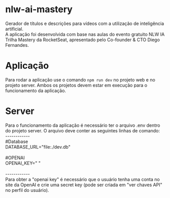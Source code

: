 # nlw-ai-mastery
Gerador de títulos e descrições para vídeos com a utilização de inteligência artificial.
<br>A aplicação foi desenvolvida com base nas aulas do evento gratuito NLW IA Trilha Mastery da RocketSeat, apresentado pelo Co-founder & CTO Diego Fernandes. 

# Aplicação
Para rodar a aplicação use o comando ```npm run dev``` no projeto web e no projeto server. Ambos os projetos devem estar em execução para o funcionamento da aplicação.

# Server
Para o funcionamento da aplicação é necessário ter o arquivo .env dentro do projeto server. O arquivo deve conter as seguintes linhas de comando:
<br>------------<br> #Database <br> DATABASE_URL="file:./dev.db" <br><br> #OPENAI <br> OPENAI_KEY=" " <br>
<br>------------<br> Para obter a "openai key" é necessário que o usuário tenha uma conta no site da OpenAI e crie uma secret key (pode ser criada em "ver chaves API" no perfil do usuário).
